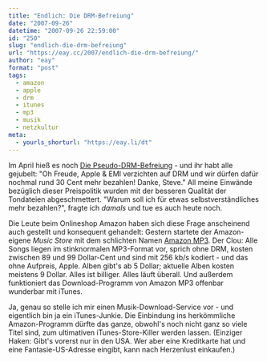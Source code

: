 ```yaml
---
title: "Endlich: Die DRM-Befreiung"
date: "2007-09-26"
datetime: "2007-09-26 22:59:00"
id: "250"
slug: "endlich-die-drm-befreiung"
url: "https://eay.cc/2007/endlich-die-drm-befreiung/"
author: "eay"
format: "post"
tags:
  - amazon
  - apple
  - drm
  - itunes
  - mp3
  - musik
  - netzkultur
meta:
  - yourls_shorturl: "https://eay.li/dt"
---
```


Im April hieß es noch [Die Pseudo-DRM-Befreiung](//eay.cc/2007/die-pseudo-drm-befreiung/) - und ihr habt alle gejubelt: "Oh Freude, Apple & EMI verzichten auf DRM und wir dürfen dafür nochmal rund 30 Cent mehr bezahlen! Danke, Steve." All meine Einwände bezüglich dieser Preispolitik wurden mit der besseren Qualität der Tondateien abgeschmettert. "Warum soll ich für etwas selbstverständliches mehr bezahlen?", fragte ich _damals_ und tue es auch heute noch.

Die Leute beim Onlineshop Amazon haben sich diese Frage anscheinend auch gestellt und konsequent gehandelt: Gestern startete der Amazon-eigene _Music Store_ mit dem schlichten Namen [Amazon MP3](http://www.amazon.com/exec/obidos/tg/browse/-/163856011/). Der Clou: Alle Songs liegen im stinknormalen MP3-Format vor, sprich ohne DRM, kosten zwischen 89 und 99 Dollar-Cent und sind mit 256 kb/s kodiert - und das ohne Aufpreis, Apple. Alben gibt's ab 5 Dollar; aktuelle Alben kosten meistens 9 Dollar. Alles ist billiger. Alles läuft überall. Und außerdem funktioniert das Download-Programm von Amazon MP3 offenbar wunderbar mit iTunes.

Ja, genau so stelle ich mir einen Musik-Download-Service vor - und eigentlich bin ja ein iTunes-Junkie. Die Einbindung ins herkömmliche Amazon-Programm dürfte das ganze, obwohl's noch nicht ganz so viele Titel sind, zum ultimativen iTunes-Store-Killer werden lassen. (Einziger Haken: Gibt's vorerst nur in den USA. Wer aber eine Kreditkarte hat und eine Fantasie-US-Adresse eingibt, kann nach Herzenlust einkaufen.)
